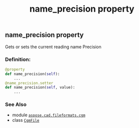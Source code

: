 ﻿---
title: name_precision property
second_title: Aspose.CAD for Python via .NET API References
description: 
type: docs
weight: 310
url: /python-net/aspose.cad.fileformats.cgm/cgmfile/name_precision/
is_root: false
---

## name_precision property


Gets or sets the current reading name Precision
### Definition:
```python
@property
def name_precision(self):
    ...
@name_precision.setter
def name_precision(self, value):
    ...
```

### See Also
* module [`aspose.cad.fileformats.cgm`](../../)
* class [`CgmFile`](/cad/python-net/aspose.cad.fileformats.cgm/cgmfile)
